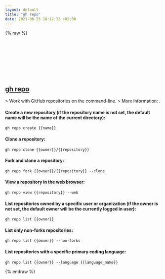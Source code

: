 ```yaml
---
layout: default
title: "gh repo"
date: 2021-06-25 18:12:13 +02:00
---
```

{% raw %}
<h2 id="gh-repo">
  <a href="/en/common/gh-repo.html">gh repo</a> <a href="#gh-repo"><svg class="icon">
    <use href="/assets/images/unicode_sprite.svg#link" />
  </svg></a>
</h2>
> Work with GitHub repositories on the command-line.
> More information: <https://cli.github.com/manual/gh_repo>.

#### Create a new repository (if the repository name is not set, the default name will be the name of the current directory):
```shell
gh repo create {{name}}
```
#### Clone a repository:
```shell
gh repo clone {{owner}}/{{repository}}
```
#### Fork and clone a repository:
```shell
gh repo fork {{owner}}/{{repository}} --clone
```
#### View a repository in the web browser:
```shell
gh repo view {{repository}} --web
```
#### List repositories owned by a specific user or organization (if the owner is not set, the default owner will be the currently logged in user):
```shell
gh repo list {{owner}}
```
#### List only non-forks repositories:
```shell
gh repo list {{owner}} --non-forks
```
#### List repositories with a specific primary coding language:
```shell
gh repo list {{owner}} --language {{language_name}}
```
{% endraw %}